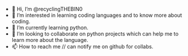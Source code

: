 - 👋 Hi, I’m @recyclingTHEBIN0
- 👀 I’m interested in learning coding languages and to know more about coding.
- 🌱 I’m currently learning python.
- 💞️ I’m looking to collaborate on python projects which can help me to learn more about the language.
- 📫 How to reach me // can notify me on github for collabs.

<!---
recyclingTHEBIN0/recyclingTHEBIN0 is a ✨ special ✨ repository because its `README.md` (this file) appears on your GitHub profile.
You can click the Preview link to take a look at your changes.
--->
